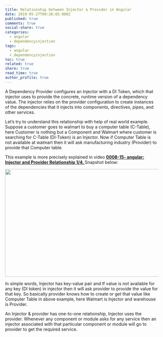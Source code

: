 ```yaml
---
title: Relationship between Injector & Provider in Angular
date: 2019-05-27T09:26:03.000Z
published: true
comments: true
social-share: true
categories:
  - angular
  - dependencyinjection
tags:
  - angular
  - dependencyinjection
toc: true
related: true
share: true
read_time: true
author_profile: true
---
```


<p>A Dependency Provider configures an Injector with a DI Token, which that injector uses to provide the concrete, runtime version of a dependency value. The injector relies on the provider configuration to create instances of the dependencies that it injects into components, directives, pipes, and other services.</p>
<p>Let’s try to understand this relationship with help of real world example. Suppose a customer goes to walmart to buy a computer table (C-Table), here Customer is nothing but a Component and Walmart where customer is searching for C-Table (DI-Token) is an Injector. Now if Computer Table is not available at walmart then it will ask manufacturing industry (Provider) to provide that Computer table.</p>
<p>This example is more precisely explained in video <strong><a href="https://www.youtube.com/watch?v=YYlWE30ydz4" target="_blank" rel="noopener noreferrer">0008-15- angular: Injector and Provider Relationship 1/4. </a></strong>Snapshot below:</p>
<p><img class="wp-image-2141 alignnone" src="{{ site.baseurl }}/assets/2019/05/IP-1.png" alt="" width="564" height="353" /></p>
<p>In simple words, Injector has key-value pair and If value is not available for any key (DI token) in injector then it will ask provider to provide the value for that key. So basically provider knows how to create or get that value like Computer Table in above example, here Walmart is Injector and warehouse is Provider.</p>
<p>An Injector &amp; provider has one-to-one relationship, Injector uses the provider. Whenever any component or module asks for any service then an injector associated with that particular component or module will go to provider to get the required service.</p>
